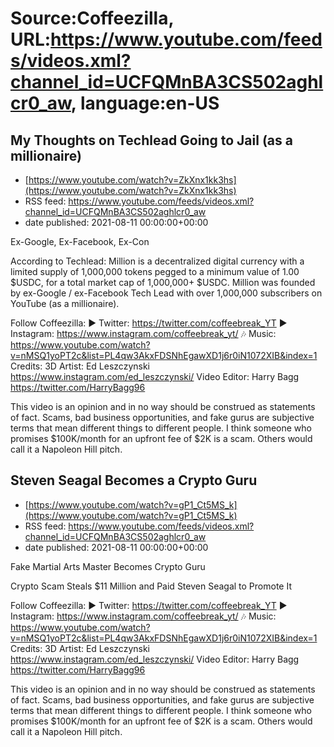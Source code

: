 # Source:Coffeezilla, URL:https://www.youtube.com/feeds/videos.xml?channel_id=UCFQMnBA3CS502aghlcr0_aw, language:en-US

## My Thoughts on Techlead Going to Jail (as a millionaire)
 - [https://www.youtube.com/watch?v=ZkXnx1kk3hs](https://www.youtube.com/watch?v=ZkXnx1kk3hs)
 - RSS feed: https://www.youtube.com/feeds/videos.xml?channel_id=UCFQMnBA3CS502aghlcr0_aw
 - date published: 2021-08-11 00:00:00+00:00

Ex-Google, Ex-Facebook, Ex-Con

According to Techlead: Million is a decentralized digital currency with a limited supply of 1,000,000 tokens pegged to a minimum value of 1.00 $USDC, for a total market cap of 1,000,000+ $USDC. Million was founded by ex-Google / ex-Facebook Tech Lead with over 1,000,000 subscribers on YouTube (as a millionaire).

Follow Coffeezilla: 
► Twitter: https://twitter.com/coffeebreak_YT
► Instagram: https://www.instagram.com/coffeebreak_yt/
🎶 Music: https://www.youtube.com/watch?v=nMSQ1yoPT2c&list=PL4qw3AkxFDSNhEgawXD1j6r0iN1072XIB&index=1
Credits: 
3D Artist: Ed Leszczynski https://www.instagram.com/ed_leszczynski/
Video Editor: Harry Bagg  https://twitter.com/HarryBagg96

This video is an opinion and in no way should be construed as statements of fact. Scams, bad business opportunities, and fake gurus are subjective terms that mean different things to different people. I think someone who promises $100K/month for an upfront fee of $2K is a scam. Others would call it a Napoleon Hill pitch.

## Steven Seagal Becomes a Crypto Guru
 - [https://www.youtube.com/watch?v=gP1_Ct5MS_k](https://www.youtube.com/watch?v=gP1_Ct5MS_k)
 - RSS feed: https://www.youtube.com/feeds/videos.xml?channel_id=UCFQMnBA3CS502aghlcr0_aw
 - date published: 2021-08-11 00:00:00+00:00

Fake Martial Arts Master Becomes Crypto Guru

Crypto Scam Steals $11 Million and Paid Steven Seagal to Promote It

Follow Coffeezilla: 
► Twitter: https://twitter.com/coffeebreak_YT
► Instagram: https://www.instagram.com/coffeebreak_yt/
🎶 Music: https://www.youtube.com/watch?v=nMSQ1yoPT2c&list=PL4qw3AkxFDSNhEgawXD1j6r0iN1072XIB&index=1
Credits: 
3D Artist: Ed Leszczynski https://www.instagram.com/ed_leszczynski/
Video Editor: Harry Bagg  https://twitter.com/HarryBagg96

This video is an opinion and in no way should be construed as statements of fact. Scams, bad business opportunities, and fake gurus are subjective terms that mean different things to different people. I think someone who promises $100K/month for an upfront fee of $2K is a scam. Others would call it a Napoleon Hill pitch.

